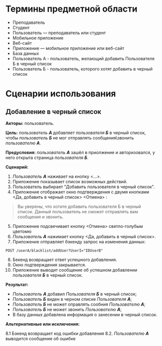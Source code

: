 # Термины предметной области

- Преподаватель
- Студент
- Пользователь — преподаватель или студент
- Мобильное приложение
- Веб-сайт
- Приложение — мобильное приложение или веб-сайт
- База данных
- Пользователь А - пользователь, желающий добавить Пользователя Б в черный список
- Пользователь Б - пользователь, которого хотят добавить в черный список

# Сценарии использования

## Добавление в черный список

**Акторы:** пользователь.

**Цель:** *пользователь **A***  добавляет *пользователя **Б*** в черный список, чтобы *пользователь **Б*** не мог отправлять сообщения\звонить *пользователю **А***.

**Предусловия:** *пользователь **А*** зашёл в приолжение и авторизовался, у него открыта страница *пользователя **Б***.


**Сценарий:**

1. *Пользователь **А*** наживает на кнопку <...>.
2. Приложение показывает список возможных действий.
3. Пользователь выбирает "Добавить пользователя в черный список".
4. Приложение отображает окно подтверждения с двумя кнопками <Да, добавить в черный список> <Отмена> :

>Вы уверены, что хотите добавить пользователя Б в черный список. Данный пользователь не сможет отправлять вам сообщения и звонить.

5. Приложение подсвечивает кнопку <Отмена> светло-голубым цветомю
6. *Пользователь **А*** нажимает кнопку <Да, добавить в черный список>.
7. Приложение отправляет бэкенду запрос на изменения данных:

```
POST /userA/blacklist/addUser?UserI="IDUserB"
```

8. Бекенд возвращает ответ успешного добавления.
9. Окно подтверждения закрывается.
10. Приложение выводит сообщение об успешном добавлении *пользователя **Б*** в черный список.

**Результат:**

- *Пользователь **А*** добавил *Пользователя **Б*** в черный список;
- *Пользователь **Б*** виден в черном списке *Пользователя **А***;
- *Пользователь **Б*** не может оправлять сообния *Пользователю **А***;
- *Пользователь **Б*** не может звонить *Пользователю **А***;
- В базу данных добавлена информация о занесении в черный список.

**Альтернативные или исключения:** 

8.1 Бэкенд возвращает код ошибки добавления
8.2. *Пользователю **А*** выводится сообщение об ошибке

